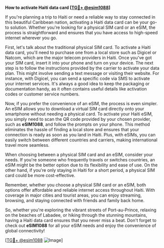 **How to activate Haiti data card [[TG💪+ @esim1088](https://t.me/s/esim1088)]**

If you're planning a trip to Haiti or need a reliable way to stay connected in this beautiful Caribbean nation, activating a Haiti data card can be your go-to solution. Whether you're looking for a physical SIM card or an eSIM, the process is straightforward and ensures that you have access to high-speed internet wherever you go.

First, let's talk about the traditional physical SIM card. To activate a Haiti data card, you'll need to purchase one from a local store such as Digicel or Natcom, which are the major telecom providers in Haiti. Once you've got your SIM card, insert it into your phone and turn on your device. The next step is to follow the instructions provided by the carrier to activate your data plan. This might involve sending a text message or visiting their website. For instance, with Digicel, you can send a specific code via SMS to activate your internet services. It's always a good idea to keep the packaging or documentation handy, as it often contains useful details like activation codes or customer service numbers.

Now, if you prefer the convenience of an eSIM, the process is even simpler. An eSIM allows you to download a virtual SIM card directly onto your smartphone without needing a physical card. To activate your Haiti eSIM, you simply need to scan the QR code provided by your chosen provider, such as **eSIM1088**, and follow the prompts on your phone. This method eliminates the hassle of finding a local store and ensures that your connection is ready as soon as you land in Haiti. Plus, with eSIMs, you can easily switch between different countries and carriers, making international travel more seamless.

When choosing between a physical SIM card and an eSIM, consider your needs. If you're someone who frequently travels or switches countries, an eSIM might be the better option due to its flexibility and ease of use. On the other hand, if you're only staying in Haiti for a short period, a physical SIM card could be more cost-effective.

Remember, whether you choose a physical SIM card or an eSIM, both options offer affordable and reliable internet access throughout Haiti. With coverage in major cities and tourist areas, you can enjoy streaming, browsing, and staying connected with friends and family back home.

So, whether you're exploring the vibrant streets of Port-au-Prince, relaxing on the beaches of Labadee, or hiking through the stunning mountains, having a Haiti data card ensures that you never miss a beat. Don't forget to check out **eSIM1088** for all your eSIM needs and enjoy the convenience of global connectivity! 

[[TG💪+ @esim1088](https://t.me/s/esim1088) ![Image](https://i.postimg.cc/Y0z9fWf4/image.png)]